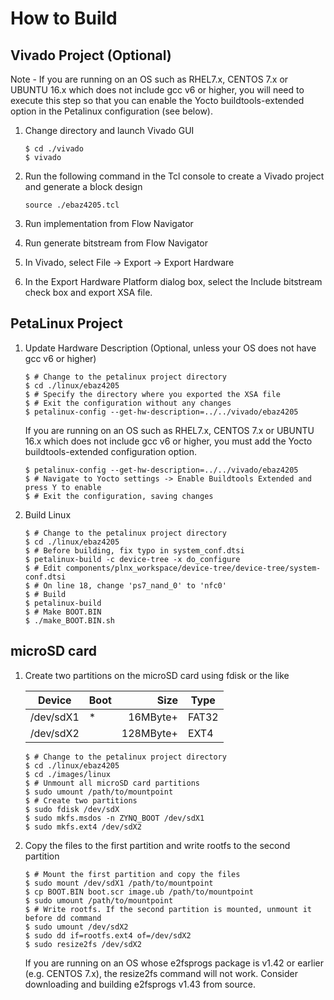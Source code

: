 # How to Build 

## Vivado Project (Optional)

Note - If you are running on an OS such as RHEL7.x, CENTOS 7.x or UBUNTU 16.x which does not include gcc v6 or higher, you will need to execute this step so that you can enable the
Yocto buildtools-extended option in the Petalinux configuration (see below).

1. Change directory and launch Vivado GUI

    ```console
    $ cd ./vivado
    $ vivado
    ```

1. Run the following command in the Tcl console to create a Vivado project and generate a block design

    ```console
    source ./ebaz4205.tcl
    ```

1. Run implementation from Flow Navigator

1. Run generate bitstream from Flow Navigator

1. In Vivado, select File -> Export -> Export Hardware

1. In the Export Hardware Platform dialog box, select the Include bitstream check box and export XSA file.

## PetaLinux Project

1. Update Hardware Description (Optional, unless your OS does not have gcc v6 or higher)

    ```console
    $ # Change to the petalinux project directory
    $ cd ./linux/ebaz4205
    $ # Specify the directory where you exported the XSA file
    $ # Exit the configuration without any changes
    $ petalinux-config --get-hw-description=../../vivado/ebaz4205
    ```

    If you are running on an OS such as RHEL7.x, CENTOS 7.x or UBUNTU 16.x which does not include gcc v6 or higher, you must add the Yocto buildtools-extended configuration option.

    ```console
    $ petalinux-config --get-hw-description=../../vivado/ebaz4205
    $ # Navigate to Yocto settings -> Enable Buildtools Extended and press Y to enable
    $ # Exit the configuration, saving changes
    ```

1. Build Linux

    ```console
    $ # Change to the petalinux project directory
    $ cd ./linux/ebaz4205
    $ # Before building, fix typo in system_conf.dtsi
    $ petalinux-build -c device-tree -x do_configure
    $ # Edit components/plnx_workspace/device-tree/device-tree/system-conf.dtsi
    $ # On line 18, change 'ps7_nand_0' to 'nfc0'
    $ # Build
    $ petalinux-build
    $ # Make BOOT.BIN
    $ ./make_BOOT.BIN.sh
    ```

## microSD card

1. Create two partitions on the microSD card using fdisk or the like

    |Device|Boot|Size|Type|
    |----|----|---:|----|
    |/dev/sdX1|*|16MByte+|FAT32|
    |/dev/sdX2||128MByte+|EXT4|

    ```console
    $ # Change to the petalinux project directory
    $ cd ./linux/ebaz4205
    $ cd ./images/linux
    $ # Unmount all microSD card partitions
    $ sudo umount /path/to/mountpoint
    $ # Create two partitions
    $ sudo fdisk /dev/sdX
    $ sudo mkfs.msdos -n ZYNQ_BOOT /dev/sdX1
    $ sudo mkfs.ext4 /dev/sdX2
    ```

1. Copy the files to the first partition and write rootfs to the second partition

    ```console
    $ # Mount the first partition and copy the files
    $ sudo mount /dev/sdX1 /path/to/mountpoint
    $ cp BOOT.BIN boot.scr image.ub /path/to/mountpoint
    $ sudo umount /path/to/mountpoint
    $ # Write rootfs. If the second partition is mounted, unmount it before dd command
    $ sudo umount /dev/sdX2
    $ sudo dd if=rootfs.ext4 of=/dev/sdX2
    $ sudo resize2fs /dev/sdX2
    ```

    If you are running on an OS whose e2fsprogs package is v1.42 or earlier (e.g. CENTOS 7.x), the resize2fs command will not work.  Consider downloading and building e2fsprogs v1.43 from source.

